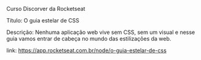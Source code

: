 Curso Discorver da Rocketseat

Título: O guia estelar de CSS

Descrição: Nenhuma aplicação web vive sem CSS, sem um visual e nesse guia vamos entrar de cabeça no mundo das estilizações da web.

link: https://app.rocketseat.com.br/node/o-guia-estelar-de-css